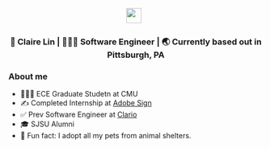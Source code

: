 <p align='center'> 
<a href="https://www.linkedin.com/in/claireshao-yulin/"><img height="30" src="https://raw.githubusercontent.com/trinwin/trinwin/master/icons/linkedin.png?raw=true"></a>&nbsp;&nbsp;

<div align="center">
<h3>  👋 Claire Lin | 👩🏻‍💻 Software Engineer | 🌏 Currently based out in Pittsburgh, PA </h3> 
</div>

### About me 

- 👩🏻‍🎓 ECE Graduate Studetn at CMU
- ✍️ Completed Internship at [Adobe Sign](https://www.adobe.com/sign.html)
- ✅ Prev Software Engineer at [Clario](https://clario.com)
- 🎓 SJSU Alumni
- 🐶 Fun fact: I adopt all my pets from animal shelters.

<!--
**clairelin23/clairelin23** is a ✨ _special_ ✨ repository because its `README.md` (this file) appears on your GitHub profile.

Here are some ideas to get you started:

- 🔭 I’m currently working on ...
- 🌱 I’m currently learning ...
- 👯 I’m looking to collaborate on ...
- 🤔 I’m looking for help with ...
- 💬 Ask me about ...
- 📫 How to reach me: ...
- 😄 Pronouns: ...
- ⚡ Fun fact: ...
-->
